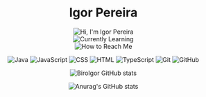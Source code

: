 <div align="center">

# Igor Pereira

![Hi, I'm Igor Pereira](https://img.shields.io/badge/Hi,_I'm-Igor_Pereira-6a0dad?style=flat)  
![Currently Learning](https://img.shields.io/badge/Currently_Learning-JavaScript_&_TypeScript-6a0dad?style=flat)  
![How to Reach Me](https://img.shields.io/badge/How_to_Reach_Me-igorkank@hotmail.com-6a0dad?style=flat)

![Java](https://img.shields.io/badge/-Java-007396?style=flat&logo=java&logoColor=white)
![JavaScript](https://img.shields.io/badge/-JavaScript-F7DF1E?style=flat&logo=javascript&logoColor=black)
![CSS](https://img.shields.io/badge/-CSS-1572B6?style=flat&logo=css3&logoColor=white)
![HTML](https://img.shields.io/badge/-HTML-E34F26?style=flat&logo=html5&logoColor=white)
![TypeScript](https://img.shields.io/badge/-TypeScript-3178C6?style=flat&logo=typescript&logoColor=white)
![Git](https://img.shields.io/badge/-Git-F05032?style=flat&logo=git&logoColor=white)
![GitHub](https://img.shields.io/badge/-GitHub-181717?style=flat&logo=github&logoColor=white)

  
![BiroIgor GitHub stats](https://github-readme-stats.vercel.app/api?username=BiroIgor&show=reviews,discussions_started,discussions_answered,prs_merged,prs_merged_percentage,icons=true&theme=midnight-purple)

![Anurag's GitHub stats](https://github-readme-stats.vercel.app/api?username=BiroIgor&show_icons=true&theme=midnight-purple)
</div>
